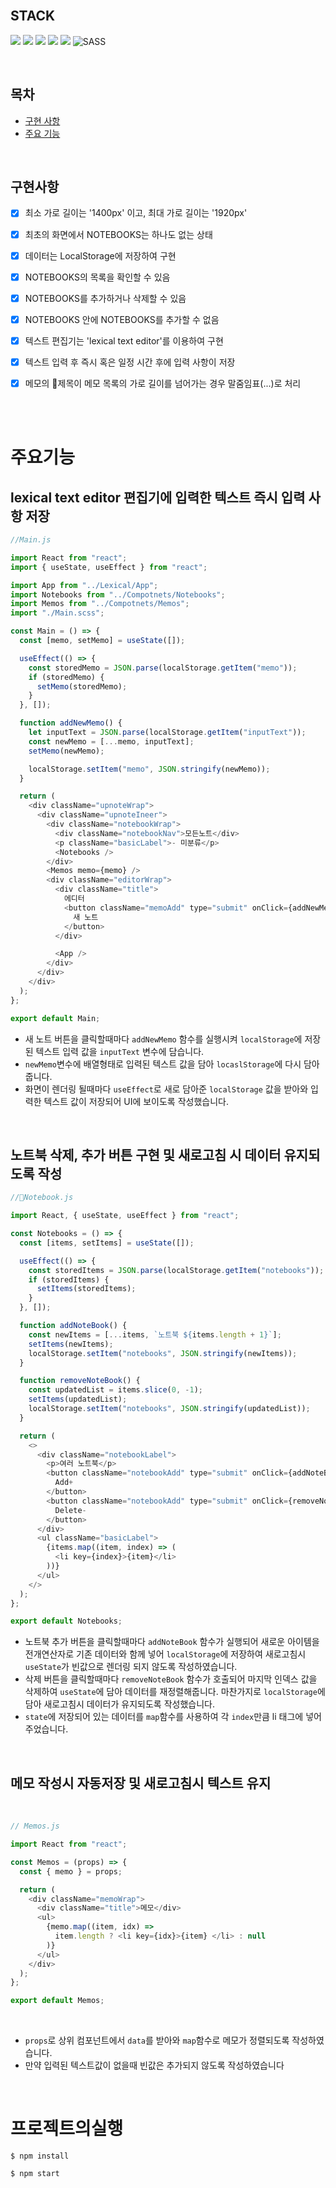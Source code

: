 


<br>

## STACK

<img src="https://img.shields.io/badge/HTML-E34F26?style=for-the-badge&logo=HTML5&logoColor=white"> <img src="https://img.shields.io/badge/CSS3-1572B6?style=for-the-badge&logo=CSS3&logoColor=white"> <img src="https://img.shields.io/badge/JavaScript-F7DF1E?style=for-the-badge&logo=JavaScript&logoColor=white"> <img src="https://img.shields.io/badge/React-61DAFB?style=for-the-badge&logo=React&logoColor=white"> <img src="https://img.shields.io/badge/React_Router-CA4245?style=for-the-badge&logo=React Router&logoColor=white"> <img alt="SASS" src ="https://img.shields.io/badge/SASS-CC6699.svg?&style=for-the-badge&logo=Sass&logoColor=white"/>


<br>

## 목차

- [구현 사항](#구현사항)
- [주요 기능](#주요기능)

<br>



## 구현사항

- [x] 최소 가로 길이는 '1400px' 이고, 최대 가로 길이는 '1920px' 
- [x] 최초의 화면에서 NOTEBOOKS는 하나도 없는 상태
- [x] 데이터는 LocalStorage에 저장하여 구현
- [x] NOTEBOOKS의 목록을 확인할 수 있음
- [x] NOTEBOOKS를 추가하거나 삭제할 수 있음
- [x] NOTEBOOKS 안에 NOTEBOOKS를 추가할 수 없음
- [x] 텍스트 편집기는 'lexical text editor'를 이용하여 구현
- [x] 텍스트 입력 후 즉시 혹은 일정 시간 후에 입력 사항이 저장
- [x] 메모의 제목이 메모 목록의 가로 길이를 넘어가는 경우 말줌임표(...)로 처리



</br>

</br>

# 주요기능
## lexical text editor 편집기에 입력한 텍스트 즉시 입력 사항 저장 



```javascript
//Main.js

import React from "react";
import { useState, useEffect } from "react";

import App from "../Lexical/App";
import Notebooks from "../Compotnets/Notebooks";
import Memos from "../Compotnets/Memos";
import "./Main.scss";

const Main = () => {
  const [memo, setMemo] = useState([]);

  useEffect(() => {
    const storedMemo = JSON.parse(localStorage.getItem("memo"));
    if (storedMemo) {
      setMemo(storedMemo);
    }
  }, []);

  function addNewMemo() {
    let inputText = JSON.parse(localStorage.getItem("inputText"));
    const newMemo = [...memo, inputText];
    setMemo(newMemo);

    localStorage.setItem("memo", JSON.stringify(newMemo));
  }

  return (
    <div className="upnoteWrap">
      <div className="upnoteIneer">
        <div className="notebookWrap">
          <div className="notebookNav">모든노트</div>
          <p className="basicLabel">- 미분류</p>
          <Notebooks />
        </div>
        <Memos memo={memo} />
        <div className="editorWrap">
          <div className="title">
            에디터
            <button className="memoAdd" type="submit" onClick={addNewMemo}>
              새 노트
            </button>
          </div>

          <App />
        </div>
      </div>
    </div>
  );
};

export default Main;

```
* 새 노트 버튼을 클릭할때마다 `addNewMemo` 함수를 실행시켜 `localStorage`에 저장된 텍스트 입력 값을 `inputText` 변수에 담습니다.
* `newMemo`변수에 배열형태로 입력된 텍스트 값을 담아 `locaslStorage`에 다시 담아줍니다.
* 화면이 렌더링 될때마다 `useEffect`로 새로 담아준 `localStorage` 값을 받아와 입력한 텍스트 값이 저장되어 UI에 보이도록 작성했습니다.

<br>

## 노트북 삭제, 추가 버튼 구현 및 새로고침 시 데이터 유지되도록 작성 
```javascript 
//Notebook.js

import React, { useState, useEffect } from "react";

const Notebooks = () => {
  const [items, setItems] = useState([]);

  useEffect(() => {
    const storedItems = JSON.parse(localStorage.getItem("notebooks"));
    if (storedItems) {
      setItems(storedItems);
    }
  }, []);

  function addNoteBook() {
    const newItems = [...items, `노트북 ${items.length + 1}`];
    setItems(newItems);
    localStorage.setItem("notebooks", JSON.stringify(newItems));
  }

  function removeNoteBook() {
    const updatedList = items.slice(0, -1);
    setItems(updatedList);
    localStorage.setItem("notebooks", JSON.stringify(updatedList));
  }

  return (
    <>
      <div className="notebookLabel">
        <p>여러 노트북</p>
        <button className="notebookAdd" type="submit" onClick={addNoteBook}>
          Add+
        </button>
        <button className="notebookAdd" type="submit" onClick={removeNoteBook}>
          Delete-
        </button>
      </div>
      <ul className="basicLabel">
        {items.map((item, index) => (
          <li key={index}>{item}</li>
        ))}
      </ul>
    </>
  );
};

export default Notebooks;


```

* 노트북 추가 버튼을 클릭할때마다 `addNoteBook` 함수가 실행되어 새로운 아이템을 전개연산자로 기존 데이터와 함께 넣어 `localStorage`에 저장하여 새로고침시 `useState`가 빈값으로 렌더링 되지 않도록 작성하였습니다.
* 삭제 버튼을 클릭할때마다 `removeNoteBook` 함수가 호출되어 마지막 인덱스 값을 삭제하여 `useState`에 담아 데이터를 재정렬해줍니다. 마찬가지로 `localStorage`에 담아 새로고침시 데이터가 유지되도록 작성했습니다.
* `state`에 저장되어 있는 데이터를 `map`함수를 사용하여 각 `index`만큼 li 태그에 넣어주었습니다.

<br>

## 메모 작성시 자동저장 및 새로고침시 텍스트 유지 

<br>

```javascript
// Memos.js

import React from "react";

const Memos = (props) => {
  const { memo } = props;

  return (
    <div className="memoWrap">
      <div className="title">메모</div>
      <ul>
        {memo.map((item, idx) =>
          item.length ? <li key={idx}>{item} </li> : null
        )}
      </ul>
    </div>
  );
};

export default Memos;

```

<br>

* `props`로 상위 컴포넌트에서 `data`를 받아와 `map`함수로 메모가 정렬되도록 작성하였습니다.
*  만약 입력된 텍스트값이 없을때 빈값은 추가되지 않도록 작성하였습니다


<br>

# 프로젝트의실행


```
$ npm install
```

```
$ npm start
```

